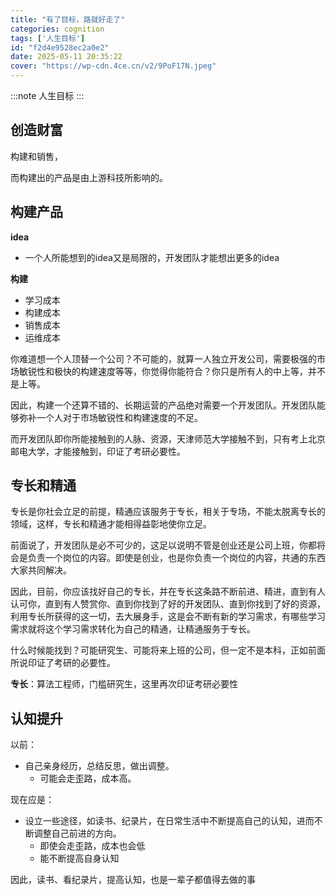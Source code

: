 ```yaml
---
title: "有了目标，路就好走了"
categories: cognition
tags: ['人生目标']
id: "f2d4e9528ec2a0e2"
date: 2025-05-11 20:35:22
cover: "https://wp-cdn.4ce.cn/v2/9PoF17N.jpeg"
---
```


:::note
人生目标
:::

## 创造财富

构建和销售，

而构建出的产品是由上游科技所影响的。

## 构建产品

**idea**

- 一个人所能想到的idea又是局限的，开发团队才能想出更多的idea

**构建**

- 学习成本
- 构建成本
- 销售成本
- 运维成本

你难道想一个人顶替一个公司？不可能的，就算一人独立开发公司，需要极强的市场敏锐性和极快的构建速度等等，你觉得你能符合？你只是所有人的中上等，并不是上等。

因此，构建一个还算不错的、长期运营的产品绝对需要一个开发团队。开发团队能够弥补一个人对于市场敏锐性和构建速度的不足。

而开发团队即你所能接触到的人脉、资源，天津师范大学接触不到，只有考上北京邮电大学，才能接触到，印证了考研必要性。

## 专长和精通

专长是你社会立足的前提，精通应该服务于专长，相关于专场，不能太脱离专长的领域，这样，专长和精通才能相得益彰地使你立足。

前面说了，开发团队是必不可少的，这足以说明不管是创业还是公司上班，你都将会是负责一个岗位的内容。即使是创业，也是你负责一个岗位的内容，共通的东西大家共同解决。

因此，目前，你应该找好自己的专长，并在专长这条路不断前进、精进，直到有人认可你，直到有人赞赏你、直到你找到了好的开发团队、直到你找到了好的资源，利用专长所获得的这一切，去大展身手，这是会不断有新的学习需求，有哪些学习需求就将这个学习需求转化为自己的精通，让精通服务于专长。

什么时候能找到？可能研究生、可能将来上班的公司，但一定不是本科，正如前面所说印证了考研的必要性。

**专长**：算法工程师，门槛研究生，这里再次印证考研必要性

## 认知提升

以前：

- 自己亲身经历，总结反思，做出调整。
    - 可能会走歪路，成本高。

现在应是：

- 设立一些途径，如读书、纪录片，在日常生活中不断提高自己的认知，进而不断调整自己前进的方向。
    - 即使会走歪路，成本也会低
    - 能不断提高自身认知

因此，读书、看纪录片，提高认知，也是一辈子都值得去做的事

